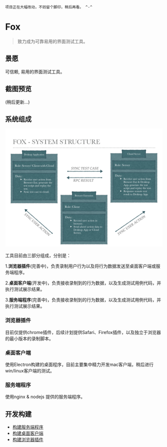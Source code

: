 ``项目正在大幅改动，不妨留个脚印，稍后再看。 ^-^``

# Fox

> 致力成为可靠易用的界面测试工具。

## 景愿

可信赖, 易用的界面测试工具。


## 截图预览

(稍后更新...)

## 系统组成

![SYSTEM STRUCTURE](./welcome-assets/structure.png)

工具目前由三部分组成，分别是：

1.**浏览器插件**(完善中)，负责录制用户行为以及将行为数据发送至桌面客户端或服务端程序。

2.**桌面客户端**(开发中)，负责接收录制到的行为数据，以及生成测试用例代码，并执行测试展示结果。

3.**服务端程序**(完善中)，负责接收录制到的行为数据，以及生成测试用例代码，并执行测试展示结果。

### 浏览器插件

目前仅提供chrome插件，后续计划提供Safari、Firefox插件，以及独立于浏览器的最小版本的录制脚本。

### 桌面客户端

使用Electron构建的桌面程序，目前主要集中精力开发mac客户端，稍后进行win/linux客户端的测试。

### 服务端程序

使用nginx & nodejs 提供的服务端程序。


## 开发构建

- [构建服务端程序](#)
- [构建桌面客户端](#)
- [构建浏览器插件](#)
 
